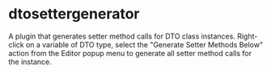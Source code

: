 # dtosettergenerator
 A plugin that generates setter method calls for DTO class instances.         Right-click on a variable of DTO type, select the "Generate Setter Methods Below"         action from the Editor popup menu to generate all setter method calls for the instance.
